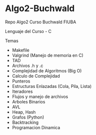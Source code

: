 # Algo2-Buchwald
Repo Algo2 Curso Buchwald FIUBA

Lenguaje del Curso - C

Temas
- Makefile
- Valgrind (Manejo de memoria en C)
- TAD
- Archivos .h y .c
- Complejidad de Algoritmos (Big O)
- Calculo de Complejidad
- Punteros
- Estructuras Enlazadas (Cola, Pila, Lista)
- Iteradores
- Flujos y manejo de archivos
- Arboles Binarios
- AVL
- Heap, Hash
- Grafos (Python)
- Backtracking
- Programacion Dinamica
